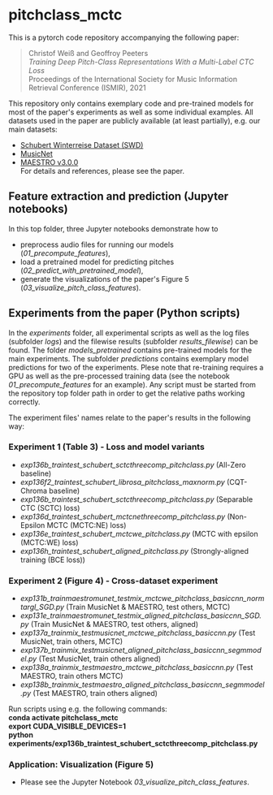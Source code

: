 # pitchclass_mctc

This is a pytorch code repository accompanying the following paper:  

> Christof Weiß and Geoffroy Peeters  
> _Training Deep Pitch-Class Representations With a Multi-Label CTC Loss_  
>  Proceedings of the International Society for Music Information Retrieval Conference (ISMIR), 2021  

This repository only contains exemplary code and pre-trained models for most of the paper's experiments as well as some individual examples. All datasets used in the paper are publicly available (at least partially), e.g. our main datasets:
* [Schubert Winterreise Dataset (SWD)](https://zenodo.org/record/5139893#.YWRcktpBxaQ)
* [MusicNet](https://homes.cs.washington.edu/~thickstn/musicnet.html)
* [MAESTRO v3.0.0](https://magenta.tensorflow.org/datasets/maestro)  
For details and references, please see the paper.

## Feature extraction and prediction (Jupyter notebooks)

In this top folder, three Jupyter notebooks demonstrate how to 
* preprocess audio files for running our models (_01_precompute_features_),
* load a pretrained model for predicting pitches (_02_predict_with_pretrained_model_),
* generate the visualizations of the paper's Figure 5 (_03_visualize_pitch_class_features_).

## Experiments from the paper (Python scripts)

In the _experiments_ folder, all experimental scripts as well as the log files (subfolder _logs_) and the filewise results (subfolder _results_filewise_) can be found. The folder _models_pretrained_ contains pre-trained models for the main experiments. The subfolder _predictions_ contains exemplary model predictions for two of the experiments. Plese note that re-training requires a GPU as well as the pre-processed training data (see the notebook _01_precompute_features_ for an example). Any script must be started from the repository top folder path in order to get the relative paths working correctly.

The experiment files' names relate to the paper's results in the following way:

### Experiment 1 (Table 3) - Loss and model variants

* _exp136b_traintest_schubert_sctcthreecomp_pitchclass.py_ (All-Zero baseline)
* _exp136f2_traintest_schubert_librosa_pitchclass_maxnorm.py_ (CQT-Chroma baseline)
* _exp136b_traintest_schubert_sctcthreecomp_pitchclass.py_ (Separable CTC (SCTC) loss)
* _exp136d_traintest_schubert_mctcnethreecomp_pitchclass.py_ (Non-Epsilon MCTC (MCTC:NE) loss)
* _exp136e_traintest_schubert_mctcwe_pitchclass.py_ (MCTC with epsilon (MCTC:WE) loss)
* _exp136h_traintest_schubert_aligned_pitchclass.py_ (Strongly-aligned training (BCE loss))

### Experiment 2 (Figure 4) - Cross-dataset experiment

* _exp131b_trainmaestromunet_testmix_mctcwe_pitchclass_basiccnn_normtargl_SGD.py_ (Train MusicNet & MAESTRO, test others, MCTC)
* _exp131e_trainmaestromunet_testmix_aligned_pitchclass_basiccnn_SGD.py_ (Train MusicNet & MAESTRO, test others, aligned)
* _exp137a_trainmix_testmusicnet_mctcwe_pitchclass_basiccnn.py_ (Test MusicNet, train others, MCTC)
* _exp137b_trainmix_testmusicnet_aligned_pitchclass_basiccnn_segmmodel.py_ (Test MusicNet, train others aligned)
* _exp138a_trainmix_testmaestro_mctcwe_pitchclass_basiccnn.py_ (Test MAESTRO, train others MCTC)
* _exp138b_trainmix_testmaestro_aligned_pitchclass_basiccnn_segmmodel.py_ (Test MAESTRO, train others aligned)
  
Run scripts using e.g. the following commands:  
__conda activate pitchclass_mctc__  
__export CUDA_VISIBLE_DEVICES=1__  
__python experiments/exp136b_traintest_schubert_sctcthreecomp_pitchclass.py__  


### Application: Visualization (Figure 5)

* Please see the Jupyter Notebook _03_visualize_pitch_class_features_.
